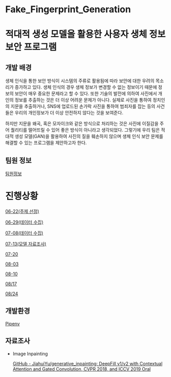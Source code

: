 # Fake_Fingerprint_Generation


# 적대적 생성 모델을 활용한 사용자 생체 정보 보안 프로그램

## 개발 배경

생체 인식을 통한 보안 방식이 시스템의 주류로 활용됨에 따라 보안에 대한 우려의 목소리가 증가하고 있다. 생체 인식의 경우 생체 정보가 변경할 수 없는 정보이기 때문에 정보의 보안이 매우 중요한 문제라고 할 수 있다. 또한 기술의 발전에 의하여 사진에서 개인의 정보를 추출하는 것은 더 이상 어려운 문제가 아니다. 실제로 사진을 통하여 정치인의 지문을 추출하거나, SNS에 업로드된 손가락 사진을 통하여 범죄자를 잡는 등의 사건들은 우리의 개인정보가 더 이상 안전하지 않다는 것을 보여준다.

하지만 지문을 왜곡, 혹은 모자이크와 같은 방식으로 처리하는 것은 사진에 이질감을 주어 퀄리티를 떨어뜨릴 수 있어 좋은 방식이 아니라고 생각되었다. 그렇기에 우리 팀은 적대적 생성 모델(GAN)을 활용하여 사진의 질을 훼손하지 않으며 생체 인식 보안 문제를 해결할 수 있는 프로그램을 제안하고자 한다. 

## 팀원 정보

[팀원정보](https://github.com/CUAI-CAU/Fake_Fingerprint_Generation/tree/main/MD/팀원정보.md)

# 진행상황

[06-22(주제 선정)](https://www.notion.so/06-22-d54639c54f7f478ab5e7ed08615274a8)

[06-29(데이터 수집)](https://www.notion.so/06-29-80bd136d887b4b5b85f39cce8ac8bfe7)

[07-08(데이터 수집)](https://www.notion.so/07-08-f2c1a7472fde40fc98f070b135e641a7)

[07-13(모델 자료조사)](https://www.notion.so/07-13-e4e4759dcebe4507991400d1eafddd67)

[07-20](https://www.notion.so/07-20-29662c2712014b67852f4278f5aa4449)

[08-03](https://www.notion.so/08-03-d101c7542d454711b7385c777257b374)

[08-10](https://www.notion.so/08-10-af6a1a4871a0429fb9e0e2b34888e5ac)

[08/17](https://www.notion.so/08-17-bcb0c3406029480baf197bf810f1b5e3)

[08/24](https://www.notion.so/08-24-5ae39c425187479593166bd3eb8466d6)

## 개발환경

[Pipenv](https://www.notion.so/Pipenv-1d539437a3194e5892f0e53d400ca3ae)

## 자료조사

- Image Inpainting

    [GitHub - JiahuiYu/generative_inpainting: DeepFill v1/v2 with Contextual Attention and Gated Convolution, CVPR 2018, and ICCV 2019 Oral](https://github.com/JiahuiYu/generative_inpainting)



